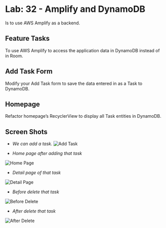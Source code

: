 # Lab: 32 - Amplify and DynamoDB

Is to use AWS Amplify as a backend. 

## Feature Tasks
To use AWS Amplify to access the application data in DynamoDB instead of in Room.

## Add Task Form
Modify your Add Task form to save the data entered in as a Task to DynamoDB.

## Homepage
Refactor homepage’s RecyclerView to display all Task entities in DynamoDB.

## Screen Shots
- *We can add a task.*
![Add Task](screenshots/lab32/add_a_task.jpg)


- *Home page after adding that task*

![Home Page](screenshots/lab32/home_page_after_add.png)


- *Detail page of that task*

![Detail Page](screenshots/lab32/detail_page.jpg)


- *Before delete that task*

![Before Delete](screenshots/lab32/before_delete.png)


- *After delete that task*

![After Delete](screenshots/lab32/after_delete.png)
